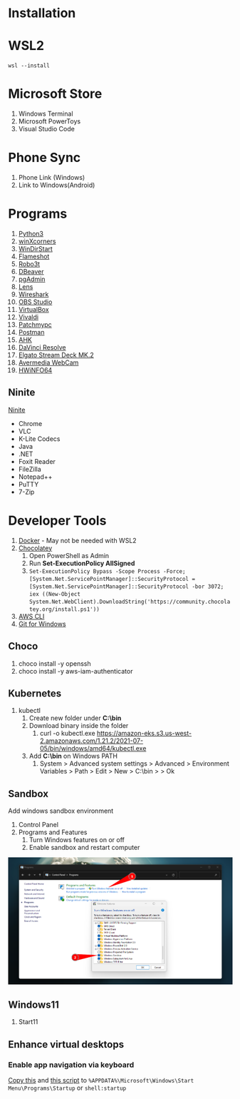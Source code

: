 # Installation

# WSL2

```
wsl --install
```

# Microsoft Store

1. Windows Terminal
2. Microsoft PowerToys
3. Visual Studio Code

# Phone Sync

1. Phone Link (Windows)
2. Link to Windows(Android)

# Programs

1. [Python3](https://www.python.org/downloads/)
2. [winXcorners](https://github.com/vhanla/winxcorners/releases)
3. [WinDirStart](https://windirstat.net/download.html)
4. [Flameshot](https://github.com/flameshot-org/flameshot/releases/latest)
5. [Robo3t](https://robomongo.org/download)
6. [DBeaver](https://dbeaver.io/download/)
7. [pgAdmin](https://www.pgadmin.org/download/pgadmin-4-windows/)
8. [Lens](https://k8slens.dev)
9. [Wireshark](https://www.wireshark.org/#download)
10. [OBS Studio](https://obsproject.com/download)
11. [VirtualBox](https://www.virtualbox.org/wiki/Downloads)
12. [Vivaldi](https://vivaldi.com)
13. [Patchmypc](https://patchmypc.com/home-updater)
14. [Postman](https://www.postman.com/downloads/)
15. [AHK](https://www.autohotkey.com)
16. [DaVinci Resolve](https://www.blackmagicdesign.com/products/davinciresolve)
17. [Elgato Stream Deck MK.2](https://www.elgato.com/en/downloads)
18. [Avermedia WebCam](https://www.avermedia.com/en/product-detail/PW513#download)
19. [HWiNFO64](https://www.hwinfo.com/download/)

## Ninite

[Ninite](https://ninite.com)

- Chrome
- VLC
- K-Lite Codecs
- Java
- .NET
- Foxit Reader
- FileZilla
- Notepad++
- PuTTY
- 7-Zip

# Developer Tools

1. [Docker](https://www.docker.com/products/docker-desktop) - May not be needed with WSL2
2. [Chocolatey](https://chocolatey.org/install)
   1. Open PowerShell as Admin
   2. Run **Set-ExecutionPolicy AllSigned**
   3. ``` Set-ExecutionPolicy Bypass -Scope Process -Force; [System.Net.ServicePointManager]::SecurityProtocol = [System.Net.ServicePointManager]::SecurityProtocol -bor 3072; iex ((New-Object System.Net.WebClient).DownloadString('https://community.chocolatey.org/install.ps1')) ```
3. [AWS CLI](https://awscli.amazonaws.com/AWSCLIV2.msi)
4. [Git for Windows](https://gitforwindows.org)


## Choco

1. choco install -y openssh
2. choco install -y aws-iam-authenticator

## Kubernetes

1. kubectl
   1. Create new folder under **C:\bin**
   2. Download binary inside the folder 
      1. curl -o kubectl.exe https://amazon-eks.s3.us-west-2.amazonaws.com/1.21.2/2021-07-05/bin/windows/amd64/kubectl.exe
   3. Add **C:\bin** on Windows PATH
      1.  System > Advanced system settings > Advanced > Environment Variables > Path > Edit > New > C:\bin > > Ok

## Sandbox

Add windows sandbox environment

1. Control Panel
2. Programs and Features
   1. Turn Windows features on or off
   2. Enable sandbox and restart computer

![picture 1](../../images/65067858b45866139a2ef25b3c10aea2a9b10509965acc7f8bb8816964fe9072.png)

## Windows11

1. Start11

## Enhance virtual desktops

### Enable app navigation via keyboard

[Copy this](./scripts/window-virtual-desktop-changer.ahk) and [this script](./scripts/super-key-menu-changer.ahk) to `%APPDATA%\Microsoft\Windows\Start Menu\Programs\Startup` or `shell:startup`